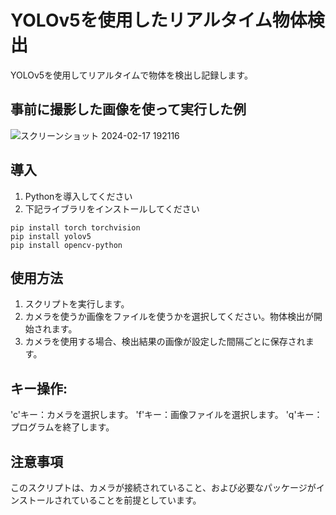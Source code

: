 # YOLOv5を使用したリアルタイム物体検出

YOLOv5を使用してリアルタイムで物体を検出し記録します。

## 事前に撮影した画像を使って実行した例
![スクリーンショット 2024-02-17 192116](https://github.com/kotaooka/YOLOv5/assets/115392256/b31dad18-90ee-4ab6-8b25-2bcd69ad8c5e)


## 導入

1. Pythonを導入してください
2. 下記ライブラリをインストールしてください

```
pip install torch torchvision
pip install yolov5
pip install opencv-python
```

## 使用方法
1. スクリプトを実行します。
2. カメラを使うか画像をファイルを使うかを選択してください。物体検出が開始されます。
3. カメラを使用する場合、検出結果の画像が設定した間隔ごとに保存されます。

## キー操作:
'c'キー：カメラを選択します。
'f'キー：画像ファイルを選択します。
'q'キー：プログラムを終了します。

## 注意事項
このスクリプトは、カメラが接続されていること、および必要なパッケージがインストールされていることを前提としています。

